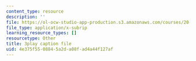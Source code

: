 ```yaml
---
content_type: resource
description: ''
file: https://ol-ocw-studio-app-production.s3.amazonaws.com/courses/20-219-becoming-the-next-bill-nye-writing-and-hosting-the-educational-show-january-iap-2015/4e375f5508845a2da08fad4a44f127af_q4524Q4xnqA.vtt
file_type: application/x-subrip
learning_resource_types: []
resourcetype: Other
title: 3play caption file
uid: 4e375f55-0884-5a2d-a08f-ad4a44f127af
---
```

